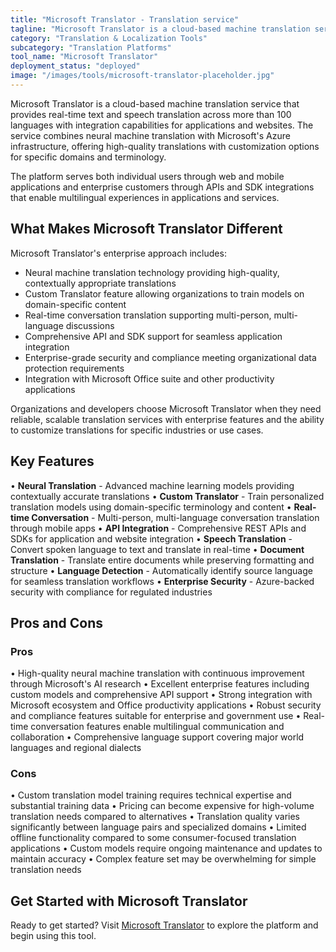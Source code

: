 ```yaml
---
title: "Microsoft Translator - Translation service"
tagline: "Microsoft Translator is a cloud-based machine translation service that provides real-time text and speech translation across more than 100 languages with integration capabilities for applications and websites..."
category: "Translation & Localization Tools"
subcategory: "Translation Platforms"
tool_name: "Microsoft Translator"
deployment_status: "deployed"
image: "/images/tools/microsoft-translator-placeholder.jpg"
---
```


Microsoft Translator is a cloud-based machine translation service that provides real-time text and speech translation across more than 100 languages with integration capabilities for applications and websites. The service combines neural machine translation with Microsoft's Azure infrastructure, offering high-quality translations with customization options for specific domains and terminology.

The platform serves both individual users through web and mobile applications and enterprise customers through APIs and SDK integrations that enable multilingual experiences in applications and services.

## What Makes Microsoft Translator Different

Microsoft Translator's enterprise approach includes:
- Neural machine translation technology providing high-quality, contextually appropriate translations
- Custom Translator feature allowing organizations to train models on domain-specific content
- Real-time conversation translation supporting multi-person, multi-language discussions
- Comprehensive API and SDK support for seamless application integration
- Enterprise-grade security and compliance meeting organizational data protection requirements
- Integration with Microsoft Office suite and other productivity applications

Organizations and developers choose Microsoft Translator when they need reliable, scalable translation services with enterprise features and the ability to customize translations for specific industries or use cases.

## Key Features

• **Neural Translation** - Advanced machine learning models providing contextually accurate translations
• **Custom Translator** - Train personalized translation models using domain-specific terminology and content
• **Real-time Conversation** - Multi-person, multi-language conversation translation through mobile apps
• **API Integration** - Comprehensive REST APIs and SDKs for application and website integration
• **Speech Translation** - Convert spoken language to text and translate in real-time
• **Document Translation** - Translate entire documents while preserving formatting and structure
• **Language Detection** - Automatically identify source language for seamless translation workflows
• **Enterprise Security** - Azure-backed security with compliance for regulated industries

## Pros and Cons

### Pros
• High-quality neural machine translation with continuous improvement through Microsoft's AI research
• Excellent enterprise features including custom models and comprehensive API support
• Strong integration with Microsoft ecosystem and Office productivity applications
• Robust security and compliance features suitable for enterprise and government use
• Real-time conversation features enable multilingual communication and collaboration
• Comprehensive language support covering major world languages and regional dialects

### Cons
• Custom translation model training requires technical expertise and substantial training data
• Pricing can become expensive for high-volume translation needs compared to alternatives
• Translation quality varies significantly between language pairs and specialized domains
• Limited offline functionality compared to some consumer-focused translation applications
• Custom models require ongoing maintenance and updates to maintain accuracy
• Complex feature set may be overwhelming for simple translation needs

## Get Started with Microsoft Translator

Ready to get started? Visit [Microsoft Translator](https://www.microsoft.com/en-us/translator/) to explore the platform and begin using this tool.